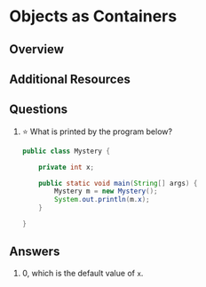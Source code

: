 # Objects as Containers
## Overview
## Additional Resources
## Questions
1. :star: What is printed by the program below?
    ```java
    public class Mystery {

        private int x;

        public static void main(String[] args) {
            Mystery m = new Mystery();
            System.out.println(m.x);
        }

    }
    ```
## Answers
1. 0, which is the default value of `x`.
